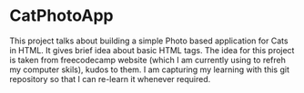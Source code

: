 # CatPhotoApp
This project talks about building a simple Photo based application for Cats in HTML. It gives brief idea about basic HTML tags. 
The idea for this project is taken from freecodecamp website (which I am currently using to refreh my computer skils), kudos to them. 
I am capturing my learning with this git repository so that I can re-learn it whenever required.
